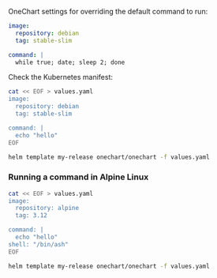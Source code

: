 OneChart settings for overriding the default command to run:

```yaml
image:
  repository: debian
  tag: stable-slim

command: |
  while true; date; sleep 2; done
```

Check the Kubernetes manifest:

```bash
cat << EOF > values.yaml
image:
  repository: debian
  tag: stable-slim

command: |
  echo "hello"
EOF

helm template my-release onechart/onechart -f values.yaml
```

### Running a command in Alpine Linux

```bash
cat << EOF > values.yaml
image:
  repository: alpine
  tag: 3.12

command: |
  echo "hello"
shell: "/bin/ash"
EOF

helm template my-release onechart/onechart -f values.yaml
```
